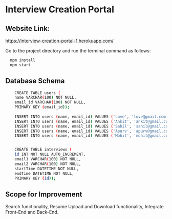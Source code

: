 
# Interview Creation Portal




## Website Link:

https://interview-creation-portal-1.herokuapp.com/

Go to the project directory and run the terminal command as follows:

```bash
  npm install
  npm start
```
## Database Schema

```bash
    CREATE TABLE users (
    name VARCHAR(100) NOT NULL,
    email_id VARCHAR(100) NOT NULL,
    PRIMARY KEY (email_id));
    
    INSERT INTO users (name, email_id) VALUES ('Love', 'love@gmail.com');
    INSERT INTO users (name, email_id) VALUES ('Ankit', 'ankit@gmail.com');
    INSERT INTO users (name, email_id) VALUES ('Sahil', 'sahil@gmail.com');
    INSERT INTO users (name, email_id) VALUES ('Apurv', 'apurv@gmail.com');
    INSERT INTO users (name, email_id) VALUES ('Mohit', 'mohit@gmail.com');


    CREATE TABLE interviews (
    id INT NOT NULL AUTO_INCREMENT,
    email1 VARCHAR(100) NOT NULL,
    email2 VARCHAR(100) NOT NULL,
    startTime DATETIME NOT NULL,
    endTime DATETIME NOT NULL,
    PRIMARY KEY (id));
```

## Scope for Improvement

Search functionality, Resume Upload and Download functionality, Integrate Front-End and Back-End.
